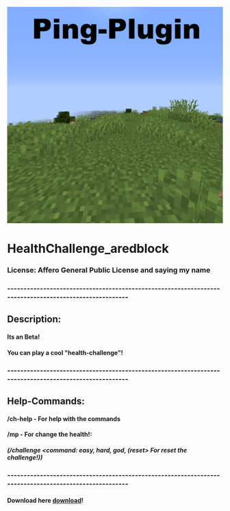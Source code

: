 ![Error at loading](logo.png)
# HealthChallenge_aredblock

### License: Affero General Public License and saying my name
### ------------------------------------------------------------------------------------------------------

## Description:
#### Its an Beta!
#### You can play a cool "health-challenge"!

### ------------------------------------------------------------------------------------------------------
## Help-Commands:
#### /ch-help - For help with the commands
#### /mp - For change the health!: 
#####     (/challenge <command: easy, hard, god, (reset> For reset the challenge!))
### ------------------------------------------------------------------------------------------------------


#### Download here [download](https://www.mediafire.com/file/09xfxgn48iy7gng/health_challenge-0.5.jar/file)!


